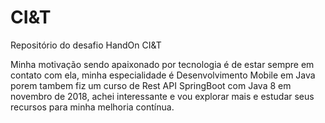 # CI&T
Repositório do desafio HandOn CI&T

Minha motivação sendo apaixonado por tecnologia é de estar sempre em contato com ela, minha especialidade é Desenvolvimento Mobile em Java porem tambem fiz um curso de Rest API SpringBoot com Java 8 em novembro de 2018, achei interessante e vou explorar mais e estudar seus recursos para minha melhoria contínua.
